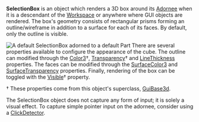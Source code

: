 **SelectionBox** is an object which renders a 3D box around its
[Adornee](https://create.roblox.com/docs/reference/engine/classes/PVAdornment#Adornee) when it is a descendant of the [Workspace](https://create.roblox.com/docs/reference/engine/classes/Workspace) or
anywhere where GUI objects are rendered. The box's geometry consists of
rectangular prisms forming an outline/wireframe in addition to a surface for
each of its faces. By default, only the outline is visible.

![A default SelectionBox adorned to a default Part](https://prod.docsiteassets.roblox.com/assets/blta4e1984798842acd/SelectionBox.jpg)
There are several properties available to configure the appearance of the
cube. The outline can modified through the
[Color3](https://create.roblox.com/docs/reference/engine/classes/GuiBase3d#Color3)†,
[Transparency](https://create.roblox.com/docs/reference/engine/classes/GuiBase3d#Transparency)† and
[LineThickness](https://create.roblox.com/docs/reference/engine/classes/SelectionBox#LineThickness) properties. The faces can be
modified through the [SurfaceColor3](https://create.roblox.com/docs/reference/engine/classes/SelectionBox#SurfaceColor3) and
[SurfaceTransparency](https://create.roblox.com/docs/reference/engine/classes/SelectionBox#SurfaceTransparency) properties.
Finally, rendering of the box can be toggled with the
[Visible](https://create.roblox.com/docs/reference/engine/classes/GuiBase3d#Visible)† property.

† These properties come from this object's superclass, [GuiBase3d](https://create.roblox.com/docs/reference/engine/classes/GuiBase3d).

The SelectionBox object does not capture any form of input; it is solely a
visual effect. To capture simple pointer input on the adornee, consider using
a [ClickDetector](https://create.roblox.com/docs/reference/engine/classes/ClickDetector).